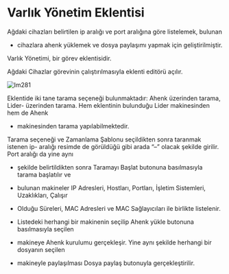 # Varlık Yönetim Eklentisi

Ağdaki cihazları belirtilen ip aralığı ve port aralığına göre listelemek, bulunan

- cihazlara ahenk yüklemek ve dosya paylaşımı yapmak için geliştirilmiştir.

Varlık Yönetimi, bir görev eklentisidir.

Ağdaki Cihazlar görevinin çalıştırılmasıyla eklenti editörü açılır.

![Im281](images/Im281)

Eklentide iki tane tarama seçeneği bulunmaktadır: Ahenk üzerinden tarama, Lider- üzerinden tarama. Hem eklentinin bulunduğu Lider makinesinden hem de Ahenk

- makinesinden tarama yapılabilmektedir.

Tarama seçeneği  ve  Zamanlama Şablonu  seçildikten sonra taranmak istenen ip- aralığı resimde de görüldüğü gibi arada “–” olacak şekilde girilir. Port aralığı da yine aynı

- şekilde   belirtildikten   sonra  Taramayı   Başlat  butonuna   basılmasıyla   tarama   başlatılır   ve

- bulunan makineler IP Adresleri, Hostları, Portları, İşletim Sistemleri, Uzaklıkları, Çalışır

- Olduğu Süreleri, MAC Adresleri ve MAC Sağlayıcıları ile birlikte listelenir.

- Listedeki   herhangi   bir   makinenin   seçilip  Ahenk   yükle  butonuna   basılmasıyla   seçilen

- makineye  Ahenk   kurulumu   gerçekleşir.   Yine   aynı   şekilde   herhangi   bir   dosyanın   seçilen

- makineyle paylaşılması Dosya paylaş butonuyla gerçekleştirilir.